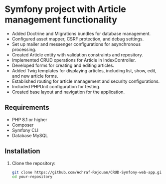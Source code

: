 # Symfony project with Article management functionality

- Added Doctrine and Migrations bundles for database management.
- Configured asset mapper, CSRF protection, and debug settings.
- Set up mailer and messenger configurations for asynchronous processing.
- Created Article entity with validation constraints and repository.
- Implemented CRUD operations for Article in IndexController.
- Developed forms for creating and editing articles.
- Added Twig templates for displaying articles, including list, show, edit, and new article forms.
- Established routing for article management and security configurations.
- Included PHPUnit configuration for testing.
- Created base layout and navigation for the application.

## Requirements

- PHP 8.1 or higher
- Composer
- Symfony CLI
- Database MySQL

## Installation

1. Clone the repository:

   ```sh
   git clone https://github.com/Achraf-Rejouan/CRUD-Symfony-web-app.git
   cd your-repository
